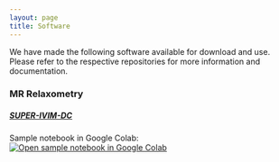 ```yaml
---
layout: page
title: Software
---
```


We have made the following software available for download and use. Please refer to the respective repositories for more information and documentation.

### MR Relaxometry

##### [SUPER-IVIM-DC](https://github.com/TechnionComputationalMRILab/SUPER-IVIM-DC) 

Sample notebook in Google Colab: [![Open sample notebook in Google Colab](https://colab.research.google.com/assets/colab-badge.svg)](https://colab.research.google.com/drive/1aCXO0-EecTcxp9j48q54OGTOyHKKnB7r?usp=sharing)
